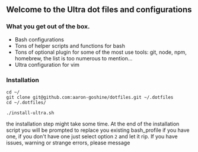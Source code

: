 ## Welcome to the Ultra dot files and configurations

### What you get out of the box.
- Bash configurations
- Tons of helper scripts and functions for bash
- Tons of optional plugin for some of the most use tools: git,
   node, npm, homebrew, the list is too numerous to mention...
- Ultra configuration for vim

### Installation
```
cd ~/
git clone git@github.com:aaron-goshine/dotfiles.git ~/.dotfiles
cd ~/.dotfiles/
```
```
./install-ultra.sh
```
the installation step might take some time.
At the end of the installation script you will be prompted
to replace you existing bash_profile if you have one, if you don't have one
just select option `2` and let it rip.
If you have issues, warning or strange errors, please message


